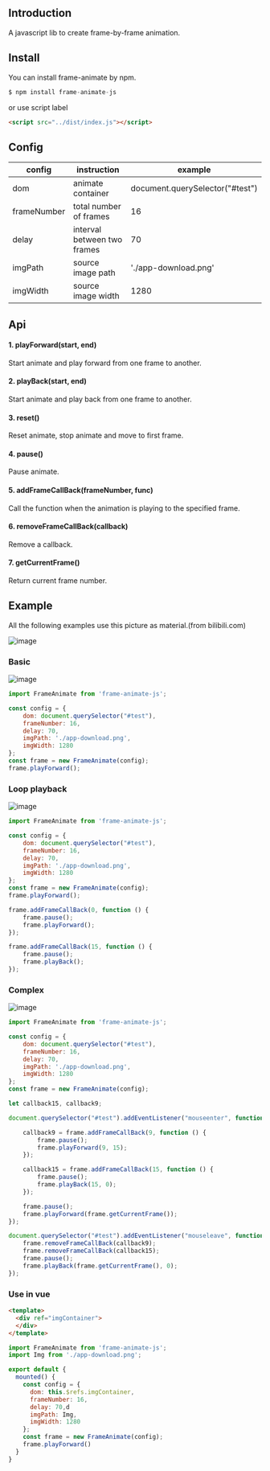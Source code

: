 ## Introduction

A javascript lib to create frame-by-frame animation.

## Install

You can install frame-animate by npm.

```javascript
$ npm install frame-animate-js
```

or use script label

```html
<script src="../dist/index.js"></script>
```

## Config

| config      |  instruction                 |  example
| --------    | -----                        |  -----
| dom         | animate container            |  document.querySelector("#test")
| frameNumber | total number of frames       |  16
| delay       | interval between two frames  |  70
| imgPath     | source image path            |  './app-download.png'
| imgWidth    | source image width           |  1280

## Api

#### 1. playForward(start, end)

Start animate and play forward from one frame to another.

#### 2. playBack(start, end)

Start animate and play back from one frame to another.

#### 3. reset()

Reset animate, stop animate and move to first frame.

#### 4. pause()

Pause animate.

#### 5. addFrameCallBack(frameNumber, func)

Call the function when the animation is playing to the specified frame.

#### 6. removeFrameCallBack(callback)

Remove a callback.

#### 7. getCurrentFrame()

Return current frame number.

## Example

All the following examples use this picture as material.(from bilibili.com)

![image](https://raw.githubusercontent.com/geminate/frame-animate-js/master/blob/app-download.png)

### Basic

![image](https://raw.githubusercontent.com/geminate/frame-animate-js/master/blob/basic.gif)

```javascript
import FrameAnimate from 'frame-animate-js';

const config = {
    dom: document.querySelector("#test"),
    frameNumber: 16,
    delay: 70,
    imgPath: './app-download.png',
    imgWidth: 1280
};
const frame = new FrameAnimate(config);
frame.playForward();
```

### Loop playback

![image](https://raw.githubusercontent.com/geminate/frame-animate-js/master/blob/loop.gif)

```javascript
import FrameAnimate from 'frame-animate-js';

const config = {
    dom: document.querySelector("#test"),
    frameNumber: 16,
    delay: 70,
    imgPath: './app-download.png',
    imgWidth: 1280
};
const frame = new FrameAnimate(config);
frame.playForward();

frame.addFrameCallBack(0, function () {
    frame.pause();
    frame.playForward();
});

frame.addFrameCallBack(15, function () {
    frame.pause();
    frame.playBack();
});
```

### Complex

![image](https://raw.githubusercontent.com/geminate/frame-animate-js/master/blob/complex.gif)

```javascript
import FrameAnimate from 'frame-animate-js';

const config = {
    dom: document.querySelector("#test"),
    frameNumber: 16,
    delay: 70,
    imgPath: './app-download.png',
    imgWidth: 1280
};
const frame = new FrameAnimate(config);

let callback15, callback9;

document.querySelector("#test").addEventListener("mouseenter", function () {

    callback9 = frame.addFrameCallBack(9, function () {
        frame.pause();
        frame.playForward(9, 15);
    });

    callback15 = frame.addFrameCallBack(15, function () {
        frame.pause();
        frame.playBack(15, 0);
    });

    frame.pause();
    frame.playForward(frame.getCurrentFrame());
});

document.querySelector("#test").addEventListener("mouseleave", function () {
    frame.removeFrameCallBack(callback9);
    frame.removeFrameCallBack(callback15);
    frame.pause();
    frame.playBack(frame.getCurrentFrame(), 0);
});
```

### Use in vue

```html
<template>
  <div ref="imgContainer">
  </div>
</template>
```

```javascript
import FrameAnimate from 'frame-animate-js';
import Img from './app-download.png';

export default {
  mounted() {
    const config = {
      dom: this.$refs.imgContainer,
      frameNumber: 16,
      delay: 70,d
      imgPath: Img,
      imgWidth: 1280
    };
    const frame = new FrameAnimate(config);
    frame.playForward()
  }
}
```
